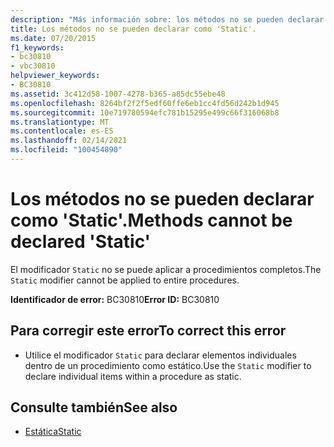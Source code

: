 ```yaml
---
description: "Más información sobre: los métodos no se pueden declarar como ' Static '"
title: Los métodos no se pueden declarar como 'Static'.
ms.date: 07/20/2015
f1_keywords:
- bc30810
- vbc30810
helpviewer_keywords:
- BC30810
ms.assetid: 3c412d58-1007-4278-b365-a85dc55ebe48
ms.openlocfilehash: 8264bf2f2f5edf60ffe6eb1cc4fd56d242b1d945
ms.sourcegitcommit: 10e719780594efc781b15295e499c66f316068b8
ms.translationtype: MT
ms.contentlocale: es-ES
ms.lasthandoff: 02/14/2021
ms.locfileid: "100454890"
---
```

# <a name="methods-cannot-be-declared-static"></a><span data-ttu-id="3eb8d-103">Los métodos no se pueden declarar como 'Static'.</span><span class="sxs-lookup"><span data-stu-id="3eb8d-103">Methods cannot be declared 'Static'</span></span>

<span data-ttu-id="3eb8d-104">El modificador `Static` no se puede aplicar a procedimientos completos.</span><span class="sxs-lookup"><span data-stu-id="3eb8d-104">The `Static` modifier cannot be applied to entire procedures.</span></span>  
  
 <span data-ttu-id="3eb8d-105">**Identificador de error:** BC30810</span><span class="sxs-lookup"><span data-stu-id="3eb8d-105">**Error ID:** BC30810</span></span>  
  
## <a name="to-correct-this-error"></a><span data-ttu-id="3eb8d-106">Para corregir este error</span><span class="sxs-lookup"><span data-stu-id="3eb8d-106">To correct this error</span></span>  
  
- <span data-ttu-id="3eb8d-107">Utilice el modificador `Static` para declarar elementos individuales dentro de un procedimiento como estático.</span><span class="sxs-lookup"><span data-stu-id="3eb8d-107">Use the `Static` modifier to declare individual items within a procedure as static.</span></span>  
  
## <a name="see-also"></a><span data-ttu-id="3eb8d-108">Consulte también</span><span class="sxs-lookup"><span data-stu-id="3eb8d-108">See also</span></span>

- [<span data-ttu-id="3eb8d-109">Estática</span><span class="sxs-lookup"><span data-stu-id="3eb8d-109">Static</span></span>](../language-reference/modifiers/static.md)
